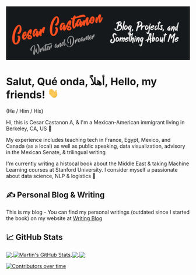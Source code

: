 [![Header](https://raw.githubusercontent.com/castacu0/castacu0/master/readme_header.png "Header")](https://cesarcastanona.com/)

# Salut, Qué onda, أهلاً, Hello, my friends! <img src="https://raw.githubusercontent.com/castacu0/castacu0/master/wave.gif" width="30px">
(He / Him / His)

Hi, this is Cesar Castanon A, & I'm a Mexican-American immigrant living in Berkeley, CA, US 🌁

My experience includes teaching tech in France, Egypt, Mexico, and Canada (as a local) as well as public speaking, data visualization, advisory in the Mexican Senate, & trilingual writing

I'm currently writing a histocal book about the Middle East & taking Machine Learning courses at Stanford University.
I consider myself a passionate about data science, NLP & logistics 📖   


## &#x270d; Personal Blog & Writing

This is my blog - You can find my personal writings (outdated since I started the book) on my website at [Writing Blog](https://cesarcastanona.blogspot.com/)


## &#x1f4c8; GitHub Stats

<a href="https://github.com/castacu0/castacu0">
  <img align="center" src="https://github-readme-stats.vercel.app/api/top-langs/?username=castacu0&hide=java,html&title_color=ffffff&text_color=c9cacc&icon_color=2bbc8a&bg_color=1d1f21" />
</a>
<a href="https://github.com/castacu0/castacu0">
  <img align="center" src="https://github-readme-stats.vercel.app/api?username=castacu0&show_icons=true&line_height=27&count_private=true&title_color=ffffff&text_color=c9cacc&icon_color=2bbc8a&bg_color=1d1f21" alt="Martin's GitHub Stats" />
</a>

<a href="https://github.com/castacu0/blueblog">
  <img align="center" src="https://github-readme-stats.vercel.app/api/pin/?username=castacu0&repo=blueblog&title_color=ffffff&text_color=c9cacc&icon_color=2bbc8a&bg_color=1d1f21" />
</a>


<a href="https://github.com/castacu0/python_practice">
  <img align="center" src="https://github-readme-stats.vercel.app/api/pin/?username=castacu0&repo=personal_python_db&title_color=ffffff&text_color=c9cacc&icon_color=2bbc8a&bg_color=1d1f21" />
</a>    

<!-- links to social media icons -->

<!-- icons with padding -->

[1.1]: http://i.imgur.com/tXSoThF.png (twitter icon with padding)
[2.1]: http://i.imgur.com/0o48UoR.png (github icon with padding)

<!-- icons without padding -->

[1.2]: http://i.imgur.com/wWzX9uB.png (twitter icon without padding)
[2.2]: http://i.imgur.com/9I6NRUm.png (github icon without padding)
[3.2]: https://raw.githubusercontent.com/MartinHeinz/MartinHeinz/master/linkedin-3-16.png (LinkedIn icon without padding)


<!-- links to your social media accounts -->

[1]: https://twitter.com/castacu0
[2]: https://github.com/castacu0
[3]: https://www.linkedin.com/in/castacu0/


[![Contributors over time](https://contributor-graph-api.apiseven.com/contributors-svg?chart=contributorOverTime&repo=Naereen/badges)](https://www.apiseven.com/en/contributor-graph?chart=contributorOverTime&repo=Naereen/badges)


<!-- Resources IN CASE YOU NEED THEM! -->
<!-- Icons: https://simpleicons.org/ -->
<!-- GitHub Stats: https://github.com/anuraghazra/github-readme-stats -->
<!-- Emojis: https://emojipedia.org/emoji/ -->
<!-- HTML Emojis: https://www.fileformat.info/index.htm -->
<!-- Shields: https://shields.io/ -->
<!-- Awesome GitHub Profile README: https://github.com/abhisheknaiidu/awesome-github-profile-readme -->

<!-- More info, tips and tricks for making GitHub Profile README can be found in my article at https://towardsdatascience.com/build-a-stunning-readme-for-your-github-profile-9b80434fe5d7 -->

